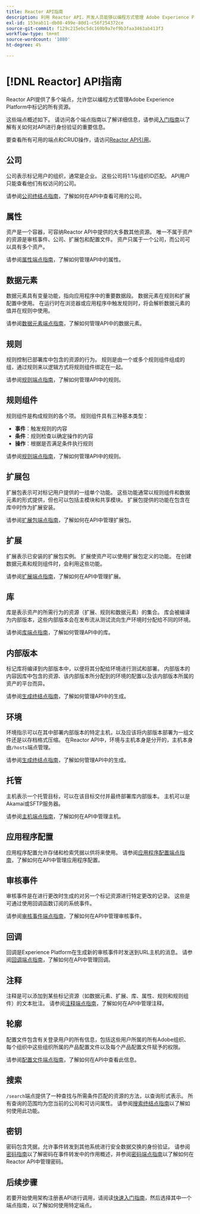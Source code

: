 ```yaml
---
title: Reactor API指南
description: 利用 Reactor API，开发人员能够以编程方式管理 Adobe Experience Platform 中标记的所有资源。参阅本指南，了解如何使用 API 执行关键操作。
exl-id: 153eab11-db08-499e-80d1-c56f254372ce
source-git-commit: f129c215ebc5dc169b9a7ef9b3faa3463ab413f3
workflow-type: tm+mt
source-wordcount: '1080'
ht-degree: 4%

---
```


# [!DNL Reactor] API指南

Reactor API提供了多个端点，允许您以编程方式管理Adobe Experience Platform中标记的所有资源。

这些端点概述如下。 请访问各个端点指南以了解详细信息，请参阅[入门指南](./getting-started.md)以了解有关如何对API进行身份验证的重要信息。

要查看所有可用的端点和CRUD操作，请访问[Reactor API引用](https://www.adobe.io/experience-platform-apis/references/reactor/)。

## 公司

公司表示标记用户的组织，通常是企业。 这些公司将1:1与组织ID匹配。 API用户只能查看他们有权访问的公司。

请参阅[公司终结点指南](./endpoints/companies.md)，了解如何在API中查看可用的公司。

## 属性

资产是一个容器，可容纳Reactor API中提供的大多数其他资源。 唯一不属于资产的资源是审核事件、公司、扩展包和配置文件。 资产只属于一个公司，而公司可以具有多个资产。

请参阅[属性端点指南](./endpoints/properties.md)，了解如何管理API中的属性。

## 数据元素

数据元素具有变量功能，指向应用程序中的重要数据段。 数据元素在规则和扩展配置中使用。 在运行时在浏览器或应用程序中触发规则时，将会解析数据元素的值并在规则中使用。

请参阅[数据元素端点指南](./endpoints/data-elements.md)，了解如何管理API中的数据元素。

## 规则

规则控制已部署库中包含的资源的行为。 规则是由一个或多个规则组件组成的组，通过规则来以逻辑方式将规则组件绑定在一起。

请参阅[规则端点指南](./endpoints/rules.md)，了解如何管理API中的规则。

## 规则组件

规则组件是构成规则的各个项。 规则组件具有三种基本类型：

* **事件**：触发规则的内容
* **条件**：规则检查以确定操作的内容
* **操作**：根据是否满足条件执行规则

请参阅[规则端点指南](./endpoints/rules.md)，了解如何管理API中的规则。

## 扩展包

扩展包表示可对标记用户提供的一组单个功能。 这些功能通常以规则组件和数据元素的形式提供，但也可以包括主模块和共享模块。 扩展包提供的功能在包含在库中时作为扩展安装。

请参阅[扩展包端点指南](./endpoints/extension-packages.md)，了解如何在API中管理扩展包。

## 扩展

扩展表示已安装的扩展包实例。 扩展使资产可以使用扩展包定义的功能。 在创建数据元素和规则组件时，会利用这些功能。

请参阅[扩展端点指南](./endpoints/extensions.md)，了解如何在API中管理扩展。

## 库

库是表示资产的所需行为的资源（扩展、规则和数据元素）的集合。 库会被编译为内部版本，这些内部版本会在发布流从测试流向生产环境时分配给不同的环境。

请参阅[库端点指南](./endpoints/libraries.md)，了解如何管理API中的库。

## 内部版本

标记库将编译到内部版本中，以便将其分配给环境进行测试和部署。 内部版本的内容因库中包含的资源、该内部版本所分配到的环境的配置以及该内部版本所属的资产的平台而异。

请参阅[生成终结点指南](./endpoints/builds.md)，了解如何管理API中的生成。

## 环境

环境指示可以在其中部署内部版本的特定主机，以及应该将内部版本部署为一组文件还是以存档格式压缩。 在Reactor API中，环境与主机本身是分开的，主机本身由`/hosts`端点管理。

请参阅[生成终结点指南](./endpoints/builds.md)，了解如何管理API中的生成。

## 托管

主机表示一个托管目标，可以在该目标交付并最终部署库内部版本。 主机可以是Akamai或SFTP服务器。

请参阅[主机端点指南](./endpoints/hosts.md)，了解如何在API中管理主机。

## 应用程序配置

应用程序配置允许存储和检索凭据以供将来使用。 请参阅[应用程序配置端点指南](./endpoints/app-configurations.md)，了解如何在API中管理应用程序配置。

## 审核事件

审核事件是在进行更改时生成的对另一个标记资源进行特定更改的记录。 这些是可通过使用回调函数订阅的系统事件。

请参阅[审核事件端点指南](./endpoints/audit-events.md)，了解如何在API中管理审核事件。

## 回调

回调是Experience Platform在生成新的审核事件时发送到URL主机的消息。 请参阅[回调端点指南](./endpoints/callbacks.md)，了解如何在API中管理回调。

## 注释

注释是可以添加到某些标记资源（如数据元素、扩展、库、属性、规则和规则组件）的文本批注。 请参阅[注释端点指南](./endpoints/notes.md)，了解如何在API中管理注释。

## 轮廓

配置文件包含有关登录用户的所有信息，包括这些用户所属的所有Adobe组织、每个组织中这些组织所属的产品配置文件以及每个产品配置文件赋予的权限。

请参阅[配置文件端点指南](./endpoints/profile.md)，了解如何在API中查看此信息。

## 搜索

`/search`端点提供了一种查找与所需条件匹配的资源的方法，以查询形式表示。 所有查询的范围均为您当前的公司和可访问属性。 请参阅[搜索终结点指南](./endpoints/search.md)以了解如何使用此功能。

## 密钥

密码包含凭据，允许事件转发到其他系统进行安全数据交换的身份验证。 请参阅[密码指南](./guides/secrets.md)以了解密码在事件转发中的作用概述，并参阅[密码端点指南](./endpoints/secrets.md)以了解如何在Reactor API中管理密码。

## 后续步骤

若要开始使用架构注册表API进行调用，请阅读[快速入门指南](./getting-started.md)，然后选择其中一个端点指南，以了解如何使用特定端点。
